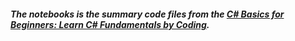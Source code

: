 <h5>The notebooks is the summary code files from the <a href="https://www.udemy.com/course/csharp-tutorial-for-beginners/">C# Basics for Beginners: Learn C# Fundamentals by Coding</a>.</h5><br>
